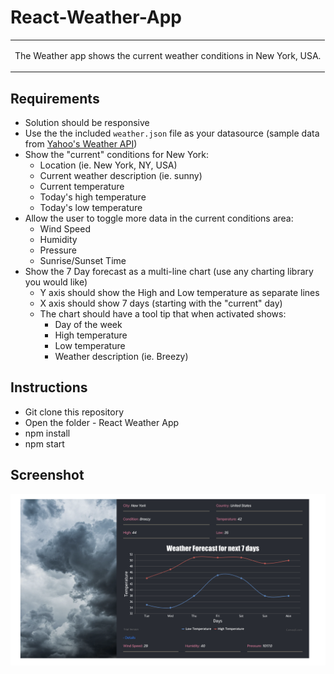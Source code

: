 # React-Weather-App

<table>
<tr>
<td>
<p align="justify">
  The Weather app shows the current weather conditions in New York, USA. 
</p>
</td>
</tr>
</table>

## Requirements
+ Solution should be responsive
+ Use the the included `weather.json` file as your datasource (sample data from [Yahoo's Weather API](https://developer.yahoo.com/weather/))
+ Show the "current" conditions for New York:
  + Location (ie. New York, NY, USA)
  + Current weather description (ie. sunny)
  + Current temperature
  + Today's high temperature
  + Today's low temperature
+ Allow the user to toggle more data in the current conditions area:
    + Wind Speed
    + Humidity
    + Pressure
    + Sunrise/Sunset Time
+ Show the 7 Day forecast as a multi-line chart (use any charting library you would like)
  + Y axis should show the High and Low temperature as separate lines
  + X axis should show 7 days (starting with the "current" day)
  + The chart should have a tool tip that when activated shows:
    + Day of the week
    + High temperature
    + Low temperature
    + Weather description (ie. Breezy)
    
 ## Instructions
 + Git clone this repository
 + Open the folder - React Weather App
 + npm install
 + npm start
 
 ## Screenshot
 <p>
    <img src="screenshots/screenshot1.png"/>
</p>
